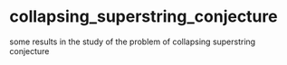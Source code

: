 # collapsing_superstring_conjecture
some results in the study of the problem of collapsing superstring сonjecture
